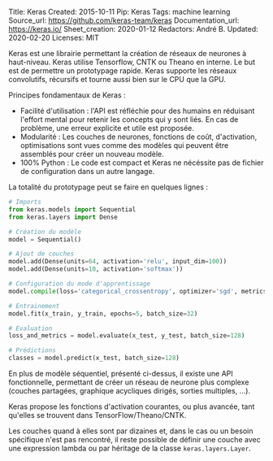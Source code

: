 Title: Keras
Created: 2015-10-11
Pip: Keras
Tags: machine learning
Source_url: https://github.com/keras-team/keras
Documentation_url: https://keras.io/
Sheet_creation: 2020-01-12
Redactors: André B.
Updated: 2020-02-20
Licenses: MIT



Keras est une librairie permettant la création de réseaux de neurones à haut-niveau. Keras utilise Tensorflow, CNTK ou Theano en interne. Le but est de permettre un prototypage rapide. Keras supporte les réseaux convolutifs, récursifs et tourne aussi bien sur le CPU que la GPU.

Principes fondamentaux de Keras :

* Facilité d'utilisation : l'API est réfléchie pour des humains en réduisant l'effort mental pour retenir les concepts qui y sont liés. En cas de problème, une erreur explicite et utile est proposée.
* Modularité : Les couches de neurones, fonctions de coût, d'activation, optimisations sont vues comme des modèles qui peuvent être assemblés pour créer un nouveau modèle.
* 100% Python : Le code est compact et Keras ne nécéssite pas de fichier de configuration dans un autre langage.


La totalité du prototypage peut se faire en quelques lignes :
```python
# Imports
from keras.models import Sequential
from keras.layers import Dense

# Création du modèle
model = Sequential()

# Ajout de couches
model.add(Dense(units=64, activation='relu', input_dim=100))
model.add(Dense(units=10, activation='softmax'))

# Configuration du mode d'apprentissage
model.compile(loss='categorical_crossentropy', optimizer='sgd', metrics=['accuracy'])

# Entrainement
model.fit(x_train, y_train, epochs=5, batch_size=32)

# Evaluation
loss_and_metrics = model.evaluate(x_test, y_test, batch_size=128)

# Prédictions
classes = model.predict(x_test, batch_size=128)
```

En plus de modèle séquentiel, présenté ci-dessus, il existe une API fonctionnelle, permettant de créer un réseau de neurone plus complexe (couches partagées, graphique acycliques dirigés, sorties multiples, ...).

Keras propose les fonctions d'activation courantes, ou plus avancée, tant qu'elles se trouvent dans TensorFlow/Theano/CNTK.

Les couches quand à elles sont par dizaines et, dans le cas ou un besoin spécifique n'est pas rencontré, il reste possible de définir une couche avec une expression lambda ou par héritage de la classe `keras.layers.Layer`.
